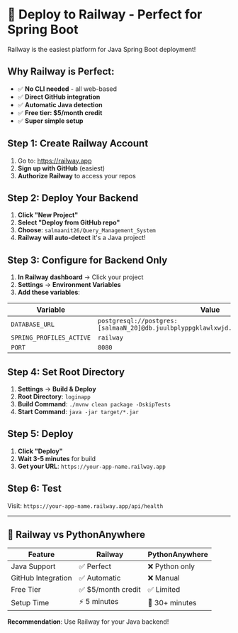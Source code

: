 # 🚀 **Deploy to Railway - Perfect for Spring Boot**

Railway is the easiest platform for Java Spring Boot deployment!

## **Why Railway is Perfect:**
- ✅ **No CLI needed** - all web-based
- ✅ **Direct GitHub integration**
- ✅ **Automatic Java detection**
- ✅ **Free tier: $5/month credit**
- ✅ **Super simple setup**

## **Step 1: Create Railway Account**
1. Go to: https://railway.app
2. **Sign up with GitHub** (easiest)
3. **Authorize Railway** to access your repos

## **Step 2: Deploy Your Backend**
1. **Click "New Project"**
2. **Select "Deploy from GitHub repo"**
3. **Choose**: `salmaanit26/Query_Management_System`
4. **Railway will auto-detect** it's a Java project!

## **Step 3: Configure for Backend Only**
1. **In Railway dashboard** → Click your project
2. **Settings** → **Environment Variables**
3. **Add these variables**:

| Variable | Value |
|----------|-------|
| `DATABASE_URL` | `postgresql://postgres:[salmaaN_20]@db.juulbplyppgklawlxwjd.supabase.co:5432/postgres` |
| `SPRING_PROFILES_ACTIVE` | `railway` |
| `PORT` | `8080` |

## **Step 4: Set Root Directory**
1. **Settings** → **Build & Deploy**
2. **Root Directory**: `loginapp`
3. **Build Command**: `./mvnw clean package -DskipTests`
4. **Start Command**: `java -jar target/*.jar`

## **Step 5: Deploy**
1. **Click "Deploy"** 
2. **Wait 3-5 minutes** for build
3. **Get your URL**: `https://your-app-name.railway.app`

## **Step 6: Test**
Visit: `https://your-app-name.railway.app/api/health`

---

## 🎯 **Railway vs PythonAnywhere**

| Feature | Railway | PythonAnywhere |
|---------|---------|----------------|
| Java Support | ✅ Perfect | ❌ Python only |
| GitHub Integration | ✅ Automatic | ❌ Manual |
| Free Tier | ✅ $5/month credit | ✅ Limited |
| Setup Time | ⚡ 5 minutes | 🐌 30+ minutes |

**Recommendation**: Use Railway for your Java backend!
